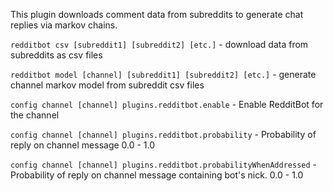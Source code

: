 This plugin downloads comment data from subreddits to generate chat replies via markov chains.

```redditbot csv [subreddit1] [subreddit2] [etc.]``` - download data from subreddits as csv files

```redditbot model [channel] [subreddit1] [subreddit2] [etc.]``` - generate channel markov model from subreddit csv files

```config channel [channel] plugins.redditbot.enable``` - Enable RedditBot for the channel

```config channel [channel] plugins.redditbot.probability``` - Probability of reply on channel message 0.0 - 1.0

```config channel [channel] plugins.redditbot.probabilityWhenAddressed``` - Probability of reply on channel message containing bot's nick. 0.0 - 1.0
